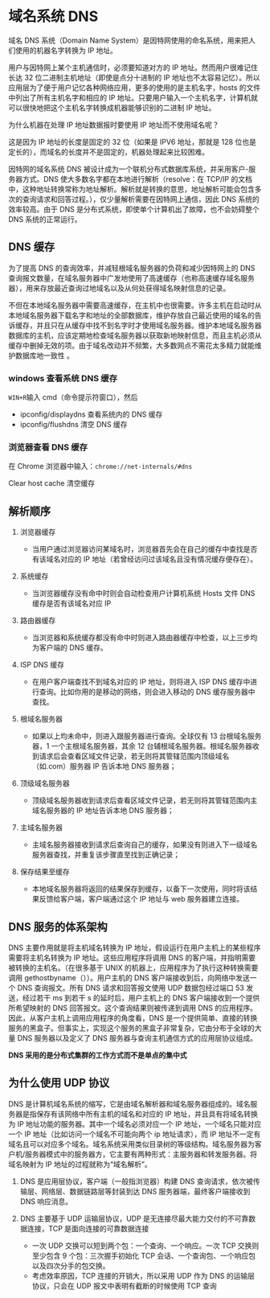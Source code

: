 # 域名系统 DNS

域名 DNS 系统（Domain Name System）是因特网使用的命名系统，用来把人们使用的机器名字转换为 IP 地址。

用户与因特网上某个主机通信时，必须要知道对方的 IP 地址。然而用户很难记住长达 32 位二进制主机地址（即使是点分十进制的 IP 地址也不太容易记忆）。所以应用层为了便于用户记忆各种网络应用，更多的使用的是主机名字，hosts 的文件中列出了所有主机名字和相应的 IP 地址。只要用户输入一个主机名字，计算机就可以很快地把这个主机名字转换成机器能够识别的二进制 IP 地址。

为什么机器在处理 IP 地址数据报时要使用 IP 地址而不使用域名呢？

这是因为 IP 地址的长度是固定的 32 位（如果是 IPV6 地址，那就是 128 位也是定长的），而域名的长度并不是固定的，机器处理起来比较困难。

因特网的域名系统 DNS 被设计成为一个联机分布式数据库系统，并采用客户-服务器方式。DNS 使大多数名字都在本地进行解析（resolve：在 TCP/IP 的文档中，这种地址转换常称为地址解析。解析就是转换的意思，地址解析可能会包含多次的查询请求和回答过程。），仅少量解析需要在因特网上通信，因此 DNS 系统的效率较高。由于 DNS 是分布式系统，即使单个计算机出了故障，也不会妨碍整个 DNS 系统的正常运行。

## DNS 缓存

为了提高 DNS 的查询效率，并减轻根域名服务器的负荷和减少因特网上的 DNS 查询报文数量，在域名服务器中广发地使用了高速缓存（也称高速缓存域名服务器），用来存放最近查询过地域名以及从何处获得域名映射信息的记录。

不但在本地域名服务器中需要高速缓存，在主机中也很需要。许多主机在启动时从本地域名服务器下载名字和地址的全部数据库，维护存放自己最近使用的域名的告诉缓存，并且只在从缓存中找不到名字时才使用域名服务器。维护本地域名服务器数据库的主机，应该定期地检查域名服务器以获取新地映射信息，而且主机必须从缓存中删掉无效的项。由于域名改动并不频繁，大多数网点不需花太多精力就能维护数据库地一致性 。

### windows 查看系统 DNS 缓存

`WIN+R`输入 cmd（命令提示符窗口），然后

- ipconfig/displaydns 查看系统内的 DNS 缓存
- ipconfig/flushdns 清空 DNS 缓存

### 浏览器查看 DNS 缓存

在 Chrome 浏览器中输入：`chrome://net-internals/#dns`

Clear host cache 清空缓存

## 解析顺序

1. 浏览器缓存

   - 当用户通过浏览器访问某域名时，浏览器首先会在自己的缓存中查找是否有该域名对应的 IP 地址（若曾经访问过该域名且没有情况缓存便存在）。

2. 系统缓存

   - 当浏览器缓存没有命中时则会自动检查用户计算机系统 Hosts 文件 DNS 缓存是否有该域名对应 IP

3. 路由器缓存

   - 当浏览器和系统缓存都没有命中时则进入路由器缓存中检查，以上三步均为客户端的 DNS 缓存。

4. ISP DNS 缓存

   - 在用户客户端查找不到域名对应的 IP 地址，则将进入 ISP DNS 缓存中进行查询。比如你用的是移动的网络，则会进入移动的 DNS 缓存服务器中查找。

5. 根域名服务器

   - 如果以上均未命中，则进入跟服务器进行查询。全球仅有 13 台根域名服务器，1 一个主根域名服务器，其余 12 台辅根域名服务器。根域名服务器收到请求后会查看区域文件记录，若无则将其管辖范围内顶级域名（如.com）服务器 IP 告诉本地 DNS 服务器；

6. 顶级域名服务器

   - 顶级域名服务器收到请求后查看区域文件记录，若无则将其管辖范围内主域名服务器的 IP 地址告诉本地 DNS 服务器；

7. 主域名服务器

   - 主域名服务器接收到请求后查询自己的缓存，如果没有则进入下一级域名服务器查找，并重复该步骤直至找到正确记录；

8. 保存结果至缓存

   - 本地域名服务器将返回的结果保存到缓存，以备下一次使用，同时将该结果反馈给客户端，客户端通过这个 IP 地址与 web 服务器建立连接。

## DNS 服务的体系架构

DNS 主要作用就是将主机域名转换为 IP 地址，假设运行在用户主机上的某些程序需要将主机名转换为 IP 地址。这些应用程序将调用 DNS 的客户端，并指明需要被转换的主机名。（在很多基于 UNIX 的机器上，应用程序为了执行这种转换需要调用 gethostbyname（））。用户主机的 DNS 客户端接收到后，向网络中发送一个 DNS 查询报文。所有 DNS 请求和回答报文使用 UDP 数据包经过端口 53 发送，经过若干 ms 到若干 s 的延时后，用户主机上的 DNS 客户端接收到一个提供所希望映射的 DNS 回答报文。这个查询结果则被传递到调用 DNS 的应用程序。因此，从客户主机上调用应用程序的角度看，DNS 是一个提供简单、直接的转换服务的黑盒子。但事实上，实现这个服务的黑盒子非常复杂，它由分布于全球的大量 DNS 服务器以及定义了 DNS 服务器与查询主机通信方式的应用层协议组成。

**DNS 采用的是分布式集群的工作方式而不是单点的集中式**

## 为什么使用 UDP 协议

DNS 是计算机域名系统的缩写，它是由域名解析器和域名服务器组成的。域名服务器是指保存有该网络中所有主机的域名和对应的 IP 地址，并且具有将域名转换为 IP 地址功能的服务器。其中一个域名必须对应一个 IP 地址，一个域名只能对应一个 IP 地址（比如访问一个域名不可能向两个 ip 地址请求），而 IP 地址不一定有域名且可以对应多个域名。域名系统采用类似目录树的等级结构。域名服务器为客户机/服务器模式中的服务器方，它主要有两种形式：主服务器和转发服务器。将域名映射为 IP 地址的过程就称为“域名解析”。

1. DNS 是应用层协议，客户端（一般指浏览器）构建 DNS 查询请求，依次被传输层、网络层、数据链路层等封装到达 DNS 服务器端，最终客户端接收到 DNS 响应消息。

2. DNS 主要基于 UDP 运输层协议，UDP 是无连接尽最大能力交付的不可靠数据连接，TCP 是面向连接的可靠数据连接

   - 一次 UDP 交换可以短到两个包：一个查询、一个响应。一次 TCP 交换则至少包含 9 个包：三次握手初始化 TCP 会话、一个查询包、一个响应包以及四次分手的包交换。
   - 考虑效率原因，TCP 连接的开销大，所以采用 UDP 作为 DNS 的运输层协议，只会在 UDP 报文中表明有截断的时候使用 TCP 查询
